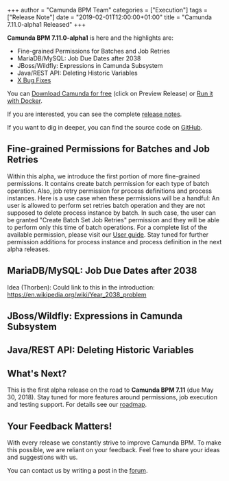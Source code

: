 +++
author = "Camunda BPM Team"
categories = ["Execution"]
tags = ["Release Note"]
date = "2019-02-01T12:00:00+01:00"
title = "Camunda 7.11.0-alpha1 Released"
+++

**Camunda BPM 7.11.0-alpha1** is here and the highlights are:

* Fine-grained Permissions for Batches and Job Retries
* MariaDB/MySQL: Job Due Dates after 2038
* JBoss/Wildfly: Expressions in Camunda Subsystem
* Java/REST API: Deleting Historic Variables
* [X Bug Fixes](https://app.camunda.com/jira/issues/?jql=issuetype%20%3D%20%22Bug%20Report%22%20AND%20fixVersion%20%3D%207.11.0-alpha1)

You can [Download Camunda for free](https://camunda.com/download/) (click on Preview Release) or [Run it with Docker](https://hub.docker.com/r/camunda/camunda-bpm-platform/).


If you are interested, you can see the complete [release notes](https://app.camunda.com/jira/secure/ReleaseNote.jspa?projectId=10230&version=15346).

If you want to dig in deeper, you can find the source code on [GitHub](https://github.com/camunda/camunda-bpm-platform/releases/tag/7.11.0-alpha1).

<!--more-->

## Fine-grained Permissions for Batches and Job Retries

Within this alpha, we introduce the first portion of more fine-grained permissions. It contains create batch permission for each type of batch operation. Also, job retry permission for process definitions and process instances. Here is a use case when these permissions will be a handful: An user is allowed to perform set retries batch operation and they are not supposed to delete process instance by batch. In such case, the user can be granted "Create Batch Set Job Retries" permission and they will be able to perform only this time of batch operations. For a complete list of the available permission, please visit our [User guide](https://docs.camunda.org/manual/latest/user-guide/process-engine/authorization-service/#additional-batch-permissions). Stay tuned for further permission additions for process instance and process definition in the next alpha releases. 

## MariaDB/MySQL: Job Due Dates after 2038

Idea (Thorben): Could link to this in the introduction: https://en.wikipedia.org/wiki/Year_2038_problem

## JBoss/Wildfly: Expressions in Camunda Subsystem

## Java/REST API: Deleting Historic Variables

<!--no-more-->

## What's Next?

This is the first alpha release on the road to **Camunda BPM 7.11** (due May 30, 2018). Stay tuned for more features around permissions, job execution and testing support. For details see our [roadmap](https://camunda.com/learn/community/#roadmap).

## Your Feedback Matters!

With every release we constantly strive to improve Camunda BPM. To make this possible, we are reliant on your feedback. Feel free to share your ideas and suggestions with us.

You can contact us by writing a post in the [forum](https://forum.camunda.org/).
